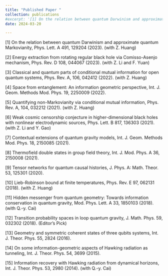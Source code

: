 ```yaml
---
title: "Published Paper "
collection: publications
#excerpt: '[1] On the relation between quantum Darwinism and approximate quantum Markovianity, Phys. Lett. A 491, 129204 (2023). (with Z. Huang)'
date: 2024-03-20

---
```


 [1] On the relation between quantum Darwinism and approximate quantum Markovianity, Phys. Lett. A 491, 129204 (2023). (with Z. Huang)
 
 [2] Energy extraction from rotating regular black hole via Comisso-Asenjo mechanism, Phys. Rev. D 108, 044067 (2023). (with Z. Li and F. Yuan)
 
 [3] Classical and quantum parts of conditional mutual information for open quantum systems, Phys. Rev. A, 106, 042412 (2022). (with Z. Huang)
 
 [4] Space from entanglement: An information geometric perspective, Int. J. Geom. Methods Mod. Phys. 19, 2250009 (2022).
 
[5]  Quantifying non-Markovianity via conditional mutual information, Phys. Rev. A, 104, 032212 (2021). (with Z. Huang)

[6] Weak cosmic censorship conjecture in higher-dimensional black holes with nonlinear electrodynamic sources, Phys. Lett. B 817,
136303 (2021). (with Z. Li and Y. Gao)

[7] Contextual extensions of quantum gravity models, Int. J. Geom. Methods Mod. Phys. 18, 2150085 (2021).

[8] Thermofield double states in group field theory, Int. J. Mod. Phys. A 36, 2150008 (2021).

[9] Tensor networks for quantum causal histories, J. Phys. A: Math. Theor. 53, 125301 (2020).

[10] Lieb-Robinson bound at finite temperatures, Phys. Rev. E 97, 062131 (2018). (with Z. Huang)

[11] Hidden messenger from quantum geometry: Towards information conservation in quantum gravity, Mod. Phys. Lett. A 33, 1850103 (2018). (with Q.-y. Cai)

[12] Transition probability spaces in loop quantum gravity, J. Math. Phys. 59, 032302 (2018). (Editor’s Pick)

[13] Geometry and symmetric coherent states of three qubits systems, Int. J. Theor. Phys. 55, 2824 (2016).

[14] On some information-geometric aspects of Hawking radiation as tunneling, Int. J. Theor. Phys. 54, 3699 (2015).

[15] Information recovery with Hawking radiation from dynamical horizons, Int. J. Theor. Phys. 53, 2980 (2014). (with Q.-y. Cai)

